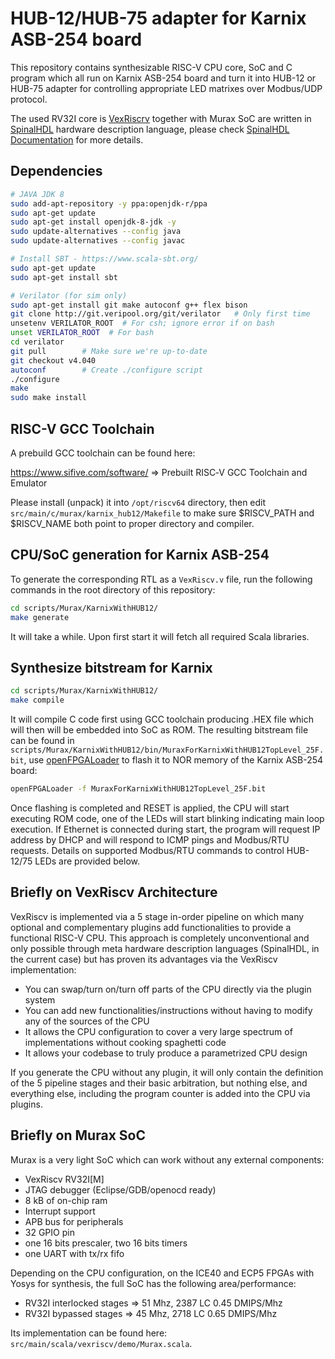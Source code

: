 # HUB-12/HUB-75 adapter for Karnix ASB-254 board

This repository contains synthesizable RISC-V CPU core, SoC and C program which all run on Karnix ASB-254 board and turn it into HUB-12 or HUB-75 adapter for controlling appropriate LED matrixes over Modbus/UDP protocol.

The used RV32I core is [VexRiscrv](https://github.com/SpinalHDL/VexRiscv) together with Murax SoC are written in [SpinalHDL](https://github.com/SpinalHDL/SpinalHDL) hardware description language, please check [SpinalHDL Documentation](https://spinalhdl.github.io/SpinalDoc-RTD/master/index.html) for more details.

## Dependencies

```sh
# JAVA JDK 8
sudo add-apt-repository -y ppa:openjdk-r/ppa
sudo apt-get update
sudo apt-get install openjdk-8-jdk -y
sudo update-alternatives --config java
sudo update-alternatives --config javac

# Install SBT - https://www.scala-sbt.org/
sudo apt-get update
sudo apt-get install sbt

# Verilator (for sim only)
sudo apt-get install git make autoconf g++ flex bison
git clone http://git.veripool.org/git/verilator   # Only first time
unsetenv VERILATOR_ROOT  # For csh; ignore error if on bash
unset VERILATOR_ROOT  # For bash
cd verilator
git pull        # Make sure we're up-to-date
git checkout v4.040
autoconf        # Create ./configure script
./configure
make
sudo make install
```

## RISC-V GCC Toolchain

A prebuild GCC toolchain can be found here:

https://www.sifive.com/software/  => Prebuilt RISC‑V GCC Toolchain and Emulator

Please install (unpack) it into ```/opt/riscv64``` directory, then edit ```src/main/c/murax/karnix_hub12/Makefile``` to make sure $RISCV_PATH and $RISCV_NAME both point to proper directory and compiler.

## CPU/SoC generation for Karnix ASB-254

To generate the corresponding RTL as a `VexRiscv.v` file, run the following commands in the root directory of this repository:

```sh
cd scripts/Murax/KarnixWithHUB12/
make generate 
```

It will take a while. Upon first start it will fetch all required Scala libraries.

## Synthesize bitstream for Karnix

```sh
cd scripts/Murax/KarnixWithHUB12/
make compile
```

It will compile C code first using GCC toolchain producing .HEX file which will then will be embedded into SoC as ROM.  The resulting bitstream file can be found in ```scripts/Murax/KarnixWithHUB12/bin/MuraxForKarnixWithHUB12TopLevel_25F.bit```, use [openFPGALoader](https://github.com/trabucayre/openFPGALoader) to flash it to NOR memory of the Karnix ASB-254 board:

```sh
openFPGALoader -f MuraxForKarnixWithHUB12TopLevel_25F.bit
```

Once flashing is completed and RESET is applied, the CPU will start executing ROM code, one of the LEDs will start blinking indicating main loop execution. If Ethernet is connected during start, the program will request IP address by DHCP and will respond to ICMP pings and Modbus/RTU requests. Details on supported Modbus/RTU commands to control HUB-12/75 LEDs are provided below.

## Briefly on VexRiscv Architecture

VexRiscv is implemented via a 5 stage in-order pipeline on which many optional and complementary plugins add functionalities to provide a functional RISC-V CPU. This approach is completely unconventional and only possible through meta hardware description languages (SpinalHDL, in the current case) but has proven its advantages via the VexRiscv implementation:

- You can swap/turn on/turn off parts of the CPU directly via the plugin system
- You can add new functionalities/instructions without having to modify any of the sources of the CPU
- It allows the CPU configuration to cover a very large spectrum of implementations without cooking spaghetti code
- It allows your codebase to truly produce a parametrized CPU design

If you generate the CPU without any plugin, it will only contain the definition of the 5 pipeline stages and their basic arbitration, but nothing else,
and everything else, including the program counter is added into the CPU via plugins.

## Briefly on Murax SoC

Murax is a very light SoC which can work without any external components:
- VexRiscv RV32I[M]
- JTAG debugger (Eclipse/GDB/openocd ready)
- 8 kB of on-chip ram
- Interrupt support
- APB bus for peripherals
- 32 GPIO pin
- one 16 bits prescaler, two 16 bits timers
- one UART with tx/rx fifo

Depending on the CPU configuration, on the ICE40 and ECP5 FPGAs with Yosys for synthesis, the full SoC has the following area/performance:
- RV32I interlocked stages => 51 Mhz, 2387 LC 0.45 DMIPS/Mhz
- RV32I bypassed stages    => 45 Mhz, 2718 LC 0.65 DMIPS/Mhz

Its implementation can be found here: `src/main/scala/vexriscv/demo/Murax.scala`.


